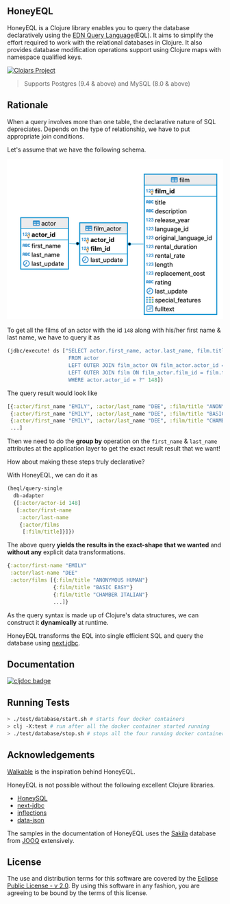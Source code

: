 ## HoneyEQL

HoneyEQL is a Clojure library enables you to query the database declaratively using the [EDN Query Language](https://edn-query-language.org)(EQL). It aims to simplify the effort required to work with the relational databases in Clojure. It also provides database modification operations support using Clojure maps with namespace qualified keys.   

[![Clojars Project](https://img.shields.io/clojars/v/com.github.tamizhvendan/honeyeql.svg)](https://clojars.org/com.github.tamizhvendan/honeyeql)

> Supports Postgres (9.4 & above) and MySQL (8.0 & above)

## Rationale

When a query involves more than one table, the declarative nature of SQL depreciates. Depends on the type of relationship, we have to put appropriate join conditions. 

Let's assume that we have the following schema.

![](./doc/img/film_actor_er_diagram.png)

To get all the films of an actor with the id `148` along with his/her first name & last name, we have to query it as 

```clojure
(jdbc/execute! ds ["SELECT actor.first_name, actor.last_name, film.title
                    FROM actor
                    LEFT OUTER JOIN film_actor ON film_actor.actor_id = actor.actor_id
                    LEFT OUTER JOIN film ON film_actor.film_id = film.film_id
                    WHERE actor.actor_id = ?" 148])
```

The query result would look like 

```clojure
[{:actor/first_name "EMILY", :actor/last_name "DEE", :film/title "ANONYMOUS HUMAN"}
 {:actor/first_name "EMILY", :actor/last_name "DEE", :film/title "BASIC EASY"}
 {:actor/first_name "EMILY", :actor/last_name "DEE", :film/title "CHAMBER ITALIAN"}
 ...]
```

Then we need to do the **group by** operation on the `first_name` & `last_name` attributes at the application layer to get the exact result result that we want!

How about making these steps truly declarative? 

With HoneyEQL, we can do it as

```clojure
(heql/query-single 
  db-adapter  
  {[:actor/actor-id 148] 
   [:actor/first-name 
    :actor/last-name 
    {:actor/films 
     [:film/title]}]})
```
The above query **yields the results in the exact-shape that we wanted** and **without any** explicit data transformations.

```clojure
{:actor/first-name "EMILY"
 :actor/last-name "DEE"
 :actor/films [{:film/title "ANONYMOUS HUMAN"}
               {:film/title "BASIC EASY"}
               {:film/title "CHAMBER ITALIAN"}
               ...]}
```

As the query syntax is made up of Clojure's data structures, we can construct it **dynamically** at runtime. 

HoneyEQL transforms the EQL into single efficient SQL and query the database using [next.jdbc](https://github.com/seancorfield/next-jdbc).

## Documentation

[![cljdoc badge](https://cljdoc.org/badge/com.github.tamizhvendan/honeyeql)](https://cljdoc.org/d/com.github.tamizhvendan/honeyeql/CURRENT)

## Running Tests

```bash
> ./test/database/start.sh # starts four docker containers
> clj -X:test # run after all the docker container started running
> ./test/database/stop.sh # stops all the four running docker containers
```

## Acknowledgements

[Walkable](https://walkable.gitlab.io/) is the inspiration behind HoneyEQL.

HoneyEQL is not possible without the following excellent Clojure libraries.

- [HoneySQL](https://github.com/jkk/honeysql)
- [next-jdbc](https://github.com/seancorfield/next-jdbc)
- [inflections](https://github.com/r0man/inflections-clj)
- [data-json](https://github.com/clojure/data.json)

The samples in the documentation of HoneyEQL uses the [Sakila](https://www.jooq.org/sakila) database from [JOOQ](https://www.jooq.org) extensively.

## License

The use and distribution terms for this software are covered by the [Eclipse Public License - v 2.0](https://www.eclipse.org/legal/epl-2.0). By using this software in any fashion, you are agreeing to be bound by the terms of this license.


